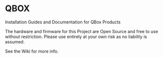 # QBOX
 Installation Guides and Documentation for QBox Products

The hardware and firmware for this Project are Open Source and free to use without restriction. 
Please use entirely at your own risk as no liability is assumed.

See the Wiki for more info.
